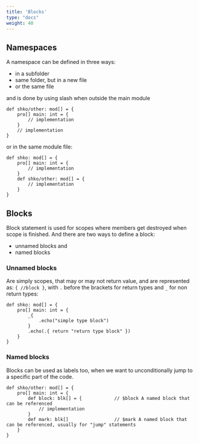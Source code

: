 ```yaml
---
title: 'Blocks'
type: "docs"
weight: 40
---
```

## Namespaces

A namespace can be defined in three ways: 
- in a subfolder
- same folder, but in a new file
- or the same file 

and is done by using slash when outside the main module
```
def shko/other: mod[] = {
    pro[] main: int = {
        // implementation
    }
    // implementation
}
```

or in the same module file:
```
def shko: mod[] = {
    pro[] main: int = {
        // implementation
    }
    def shko/other: mod[] = {
        // implementation
    }
}
```
## Blocks

Block statement is used for scopes where members get destroyed when scope is finished. And there are two ways to define a block: 
- unnamed blocks and 
- named blocks

### Unnamed blocks
Are simply scopes, that may or may not return value, and are represented as: `{ //block }`, with `.` before the brackets for return types and `_` for non return types:
```
def shko: mod[] = {
    pro[] main: int = {
        _{
            .echo("simple type block")
        }
        .echo(.{ return "return type block" })
    }
}
```

### Named blocks
Blocks can be used as labels too, when we want to unconditionally jump to a specific part of the code.
```
def shko/other: mod[] = {
    pro[] main: int = {
        def block: blk[] = {            // $block A named block that can be referenced
            // implementation
        }
        def mark: blk[]                 // $mark A named block that can be referenced, usually for "jump" statements
    }
}
```


